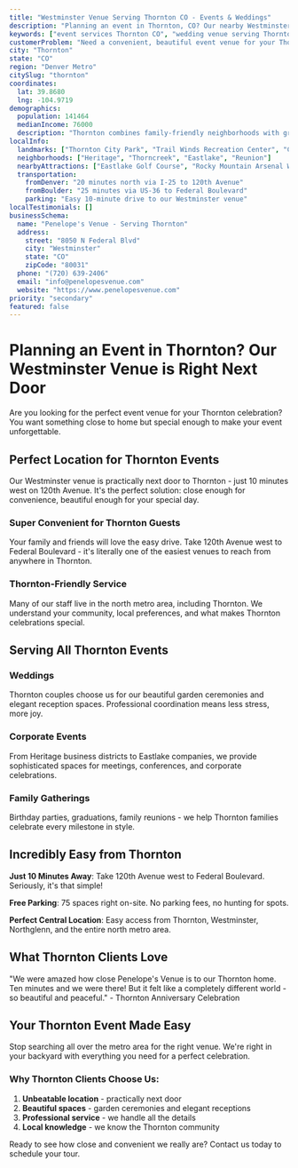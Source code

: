 ```yaml
---
title: "Westminster Venue Serving Thornton CO - Events & Weddings"
description: "Planning an event in Thornton, CO? Our nearby Westminster venue perfectly serves Thornton area clients with beautiful event spaces and professional service."
keywords: ["event services Thornton CO", "wedding venue serving Thornton", "Westminster venue Thornton clients", "private party Thornton Colorado", "corporate events Thornton area"]
customerProblem: "Need a convenient, beautiful event venue for your Thornton celebration?"
city: "Thornton"
state: "CO"
region: "Denver Metro"
citySlug: "thornton"
coordinates:
  lat: 39.8680
  lng: -104.9719
demographics:
  population: 141464
  medianIncome: 76000
  description: "Thornton combines family-friendly neighborhoods with growing business districts, perfect for celebrations that bring communities together."
localInfo:
  landmarks: ["Thornton City Park", "Trail Winds Recreation Center", "Carpenter Park", "Margaret W. Carpenter Recreation Center"]
  neighborhoods: ["Heritage", "Thorncreek", "Eastlake", "Reunion"]
  nearbyAttractions: ["Eastlake Golf Course", "Rocky Mountain Arsenal Wildlife Refuge", "Barr Lake State Park", "Thornton Arts, Sciences & Humanities Center"]
  transportation:
    fromDenver: "20 minutes north via I-25 to 120th Avenue"
    fromBoulder: "25 minutes via US-36 to Federal Boulevard"
    parking: "Easy 10-minute drive to our Westminster venue"
localTestimonials: []
businessSchema:
  name: "Penelope's Venue - Serving Thornton"
  address:
    street: "8050 N Federal Blvd"
    city: "Westminster"
    state: "CO"
    zipCode: "80031"
  phone: "(720) 639-2406"
  email: "info@penelopesvenue.com"
  website: "https://www.penelopesvenue.com"
priority: "secondary"
featured: false
---
```


# Planning an Event in Thornton? Our Westminster Venue is Right Next Door

Are you looking for the perfect event venue for your Thornton celebration? You want something close to home but special enough to make your event unforgettable.

## Perfect Location for Thornton Events

Our Westminster venue is practically next door to Thornton - just 10 minutes west on 120th Avenue. It's the perfect solution: close enough for convenience, beautiful enough for your special day.

### Super Convenient for Thornton Guests
Your family and friends will love the easy drive. Take 120th Avenue west to Federal Boulevard - it's literally one of the easiest venues to reach from anywhere in Thornton.

### Thornton-Friendly Service
Many of our staff live in the north metro area, including Thornton. We understand your community, local preferences, and what makes Thornton celebrations special.

## Serving All Thornton Events

### Weddings
Thornton couples choose us for our beautiful garden ceremonies and elegant reception spaces. Professional coordination means less stress, more joy.

### Corporate Events
From Heritage business districts to Eastlake companies, we provide sophisticated spaces for meetings, conferences, and corporate celebrations.

### Family Gatherings
Birthday parties, graduations, family reunions - we help Thornton families celebrate every milestone in style.

## Incredibly Easy from Thornton

**Just 10 Minutes Away**: Take 120th Avenue west to Federal Boulevard. Seriously, it's that simple!

**Free Parking**: 75 spaces right on-site. No parking fees, no hunting for spots.

**Perfect Central Location**: Easy access from Thornton, Westminster, Northglenn, and the entire north metro area.

## What Thornton Clients Love

"We were amazed how close Penelope's Venue is to our Thornton home. Ten minutes and we were there! But it felt like a completely different world - so beautiful and peaceful." - Thornton Anniversary Celebration

## Your Thornton Event Made Easy

Stop searching all over the metro area for the right venue. We're right in your backyard with everything you need for a perfect celebration.

### Why Thornton Clients Choose Us:
1. **Unbeatable location** - practically next door
2. **Beautiful spaces** - garden ceremonies and elegant receptions  
3. **Professional service** - we handle all the details
4. **Local knowledge** - we know the Thornton community

Ready to see how close and convenient we really are? Contact us today to schedule your tour.